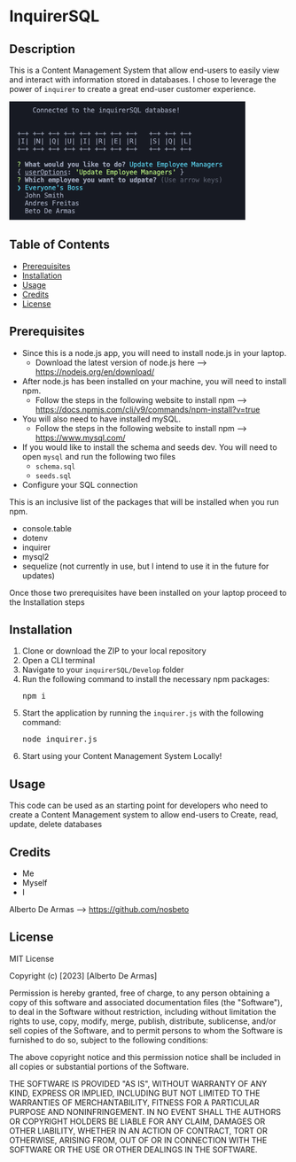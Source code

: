 # InquirerSQL

## Description
This is a Content Management System that allow end-users to easily view and interact with information stored in databases. I chose to leverage the power of <code>inquirer</code> to create a great end-user customer experience.

![Screenshot](./assets/images/screenshot1.png)


## Table of Contents
- [Prerequisites](#prerequisites)
- [Installation](#installation)
- [Usage](#usage)
- [Credits](#credits)
- [License](#license)

## Prerequisites
* Since this is a node.js app, you will need to install node.js in your laptop.  
    * Download the latest version of node.js here --> https://nodejs.org/en/download/  
* After node.js has been installed on your machine, you will need to install npm.  
    * Follow the steps in the following website to install npm --> https://docs.npmjs.com/cli/v9/commands/npm-install?v=true  
* You will also need to have installed mySQL. 
    * Follow the steps in the following website to install npm --> https://www.mysql.com/
* If you would like to install the schema and seeds dev. You will need to open <code>mysql</code> and run the following two files
    * <code>schema.sql</code>
    * <code>seeds.sql</code> 
* Configure your SQL connection 

This is an inclusive list of the packages that will be installed when you run npm.
* console.table
* dotenv
* inquirer
* mysql2
* sequelize (not currently in use, but I intend to use it in the future for updates)

Once those two prerequisites have been installed on your laptop proceed to the Installation steps

## Installation
1) Clone or download the ZIP to your local repository
2) Open a CLI terminal
3) Navigate to your <code>inquirerSQL/Develop</code> folder 
4) Run the following command to install the necessary npm packages:
    <pre>npm i</pre>
4) Start the application by running the <code>inquirer.js</code> with the following command:
    <pre>node inquirer.js</pre>
6) Start using your Content Management System Locally!

## Usage 
This code can be used as an starting point for developers who need to create a Content Management system to allow end-users to Create, read, update, delete databases

## Credits
* Me
* Myself
* I

Alberto De Armas --> https://github.com/nosbeto

## License

MIT License

Copyright (c) [2023] [Alberto De Armas]

Permission is hereby granted, free of charge, to any person obtaining a copy
of this software and associated documentation files (the "Software"), to deal
in the Software without restriction, including without limitation the rights
to use, copy, modify, merge, publish, distribute, sublicense, and/or sell
copies of the Software, and to permit persons to whom the Software is
furnished to do so, subject to the following conditions:

The above copyright notice and this permission notice shall be included in all
copies or substantial portions of the Software.

THE SOFTWARE IS PROVIDED "AS IS", WITHOUT WARRANTY OF ANY KIND, EXPRESS OR
IMPLIED, INCLUDING BUT NOT LIMITED TO THE WARRANTIES OF MERCHANTABILITY,
FITNESS FOR A PARTICULAR PURPOSE AND NONINFRINGEMENT. IN NO EVENT SHALL THE
AUTHORS OR COPYRIGHT HOLDERS BE LIABLE FOR ANY CLAIM, DAMAGES OR OTHER
LIABILITY, WHETHER IN AN ACTION OF CONTRACT, TORT OR OTHERWISE, ARISING FROM,
OUT OF OR IN CONNECTION WITH THE SOFTWARE OR THE USE OR OTHER DEALINGS IN THE
SOFTWARE.